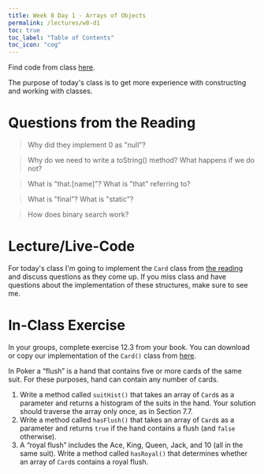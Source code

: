 ```yaml
---
title: Week 8 Day 1 - Arrays of Objects
permalink: /lectures/w8-d1
toc: true
toc_label: "Table of Contents"
toc_icon: "cog"
---
```


Find code from class [here](https://github.com/alackles/CMSC-150-WT-23/tree/main/_pages/lectures/week8/).

The purpose of today's class is to get more experience with constructing and working with classes. 

# Questions from the Reading

> Why did they implement 0 as "null"?

> Why do we need to write a toString() method? What happens if we do not? 

> What is "that.[name]"? What is "that" referring to? 

> What is "final"? What is "static"?

> How does binary search work? 


# Lecture/Live-Code

For today's class I'm going to implement the `Card` class from [the reading](https://greenteapress.com/thinkjava7/html/chapter-12.html) and discuss questions as they come up. If you miss class and have questions about the implementation of these structures, make sure to see me.

# In-Class Exercise

In your groups, complete exercise 12.3 from your book. You can download or copy our implementation of the `Card()` class from [here](https://github.com/alackles/CMSC-150-WT-23/tree/main/_pages/lectures/week8/CardExample/src).

In Poker a “flush” is a hand that contains five or more cards of the same suit. For these purposes, hand can contain any number of cards.

1. Write a method called `suitHist()` that takes an array of `Card`s as a parameter and returns a histogram of the suits in the hand. Your solution should traverse the array only once, as in Section 7.7.
2. Write a method called `hasFlush()` that takes an array of `Card`s as a parameter and returns `true` if the hand contains a flush (and `false` otherwise).
3. A “royal flush” includes the Ace, King, Queen, Jack, and 10 (all in the same suit). Write a method called `hasRoyal()` that determines whether an array of `Card`s contains a royal flush.